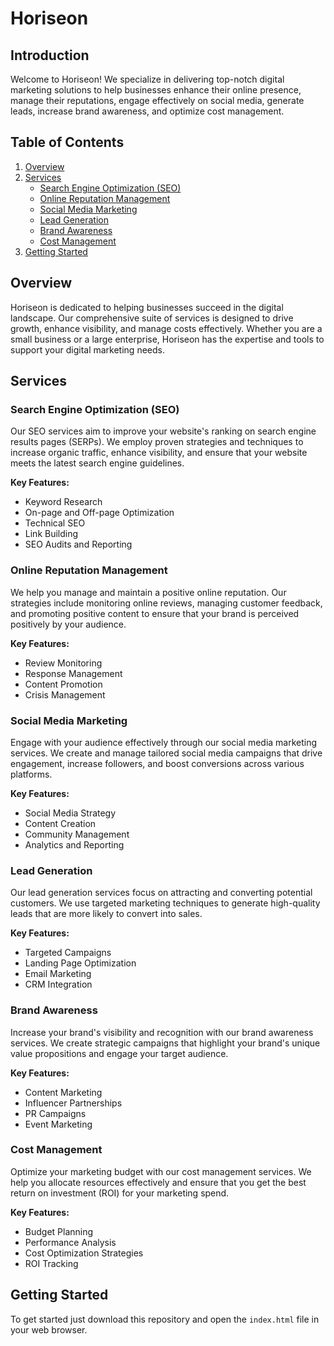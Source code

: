 # Horiseon

## Introduction

Welcome to Horiseon! We specialize in delivering top-notch digital marketing solutions to help businesses enhance their online presence, manage their reputations, engage effectively on social media, generate leads, increase brand awareness, and optimize cost management.

## Table of Contents

1. [Overview](#overview)
2. [Services](#services)
    - [Search Engine Optimization (SEO)](#search-engine-optimization-seo)
    - [Online Reputation Management](#online-reputation-management)
    - [Social Media Marketing](#social-media-marketing)
    - [Lead Generation](#lead-generation)
    - [Brand Awareness](#brand-awareness)
    - [Cost Management](#cost-management)
3. [Getting Started](#getting-started)

## Overview

Horiseon is dedicated to helping businesses succeed in the digital landscape. Our comprehensive suite of services is designed to drive growth, enhance visibility, and manage costs effectively. Whether you are a small business or a large enterprise, Horiseon has the expertise and tools to support your digital marketing needs.

## Services

### Search Engine Optimization (SEO)

Our SEO services aim to improve your website's ranking on search engine results pages (SERPs). We employ proven strategies and techniques to increase organic traffic, enhance visibility, and ensure that your website meets the latest search engine guidelines.

**Key Features:**
- Keyword Research
- On-page and Off-page Optimization
- Technical SEO
- Link Building
- SEO Audits and Reporting

### Online Reputation Management

We help you manage and maintain a positive online reputation. Our strategies include monitoring online reviews, managing customer feedback, and promoting positive content to ensure that your brand is perceived positively by your audience.

**Key Features:**
- Review Monitoring
- Response Management
- Content Promotion
- Crisis Management

### Social Media Marketing

Engage with your audience effectively through our social media marketing services. We create and manage tailored social media campaigns that drive engagement, increase followers, and boost conversions across various platforms.

**Key Features:**
- Social Media Strategy
- Content Creation
- Community Management
- Analytics and Reporting

### Lead Generation

Our lead generation services focus on attracting and converting potential customers. We use targeted marketing techniques to generate high-quality leads that are more likely to convert into sales.

**Key Features:**
- Targeted Campaigns
- Landing Page Optimization
- Email Marketing
- CRM Integration

### Brand Awareness

Increase your brand's visibility and recognition with our brand awareness services. We create strategic campaigns that highlight your brand's unique value propositions and engage your target audience.

**Key Features:**
- Content Marketing
- Influencer Partnerships
- PR Campaigns
- Event Marketing

### Cost Management

Optimize your marketing budget with our cost management services. We help you allocate resources effectively and ensure that you get the best return on investment (ROI) for your marketing spend.

**Key Features:**
- Budget Planning
- Performance Analysis
- Cost Optimization Strategies
- ROI Tracking

## Getting Started

To get started just download this repository and open the `index.html` file in your web browser.
